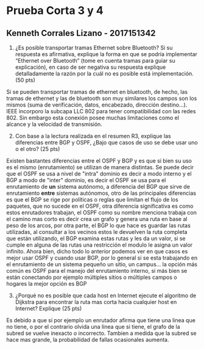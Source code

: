 # Prueba Corta 3 y 4
## Kenneth Corrales Lizano - 2017151342

1. ¿Es posible transportar tramas Ethernet sobre Bluetooth? Si su respuesta es
afirmativa, explique la forma en que se podría implementar “Ethernet over Bluetooth”
(tome en cuenta tramas para guiar su explicación), en caso de ser negativa su
respuesta explique detalladamente la razón por la cuál no es posible está
implementación. (50 pts)

Si se pueden transportar tramas de ethernet en bluetooth, de hecho, las tramas de ethernet y las de bluetooth son muy similares los campos son los mismos (suma de verificación, datos, encabezado, dirección destino...). IEEE incorporo la subcapa LLC 802 para tener compatibilidad con las redes 802. Sin embargo esta conexión posee muchas limitaciones como el alcance y la velocidad de transmisión.


2. Con base a la lectura realizada en el resumen R3, explique las diferencias entre
BGP y OSPF, ¿Bajo que casos de uso se debe usar uno o el otro? (25 pts)

Existen bastantes diferencias entre el OSPF y BGP y es que si bien su uso es el mismo (enrutamiento) se utilizan de manera distintas. Se puede decir que el OSPF se usa a nivel de "intra" dominio es decir a modo interno y el BGP a modo de "inter" dominio, es decir el OSPF se usa para el enrutamiento de **un** sistema autónomo, a diferencia del BGP que sirve de enrutamiento **entre** sistemas autónomos, otro de las principales diferencias es que el BGP se rige por políticas o reglas que limitan el flujo de los paquetes, que no sucede en el OSPF, 
otra diferencia significativa es como estos enrutadores trabajan, el OSPF como su nombre menciona trabaja con el camino mas corto es decir crea un grafo y genera una ruta en base al peso de los arcos, por otra parte, el BGP lo que hace es guardar las rutas utilizadas, al consultar a los vecinos estos le devuelven la ruta completa que están utilizando, el BGP examina estas rutas y les da un valor, si se cumple en alguna de las rutas una restricción el modulo le asigna un valor infinito.
Ahora bien, dicho todo lo anterior podemos ver en que casos es mejor usar OSPF y cuando usar BGP, por lo general si se esta trabajando en el enrutamiento de un sistema pequeño un sitio, un campus… la opción más común es OSPF para el manejo del enrutamiento interno, si más bien se están conectando por ejemplo múltiples sitios o múltiples campos o hogares la mejor opción es BGP

3. ¿Porqué no es posible que cada host en Internet ejecute el algoritmo de Dijkstra
para encontrar la ruta mas corta hacia cualquier host en Internet? Explique (25 pts)

Es debido a que si por ejemplo un enrutador afirma que tiene una linea que no tiene, o por el contrario olvida una linea que si tiene, el grafo de la subred se vuelve inexacto o incorrecto. Tambien a medida que la subred se hace mas grande, la probabilidad de fallas ocasionales aumenta.
